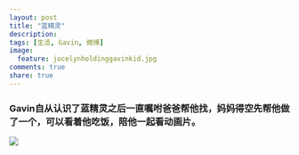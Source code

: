 ```yaml
---
layout: post
title: "蓝精灵"
description: 
tags: [生活, Gavin, 微博]
image:
  feature: jocelynholdinggavinkid.jpg
comments: true
share: true
---
```


### Gavin自从认识了蓝精灵之后一直嘱咐爸爸帮他找，妈妈得空先帮他做了一个，可以看着他吃饭，陪他一起看动画片。 ###

![](http://i.imgur.com/7Yc89LJ.jpg)

